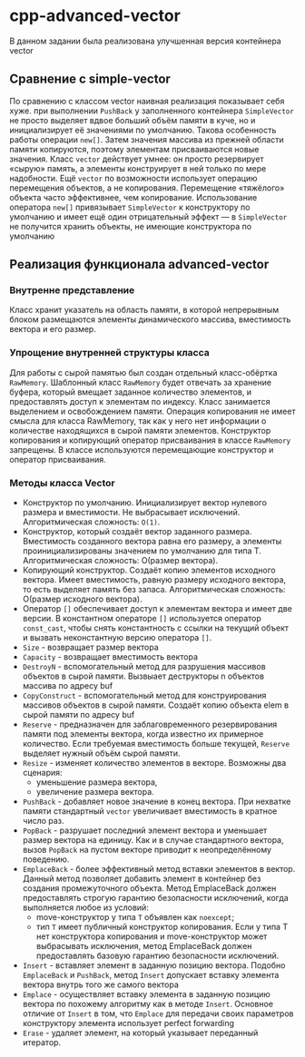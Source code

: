# cpp-advanced-vector
В данном задании была реализована улучшенная версия контейнера vector

## Сравнение с simple-vector
По сравнению с классом vector наивная реализация показывает себя хуже. при выполнении `PushBack` у заполненного контейнера `SimpleVector` не просто выделяет вдвое больший объём памяти в куче, но и инициализирует её значениями по умолчанию. Такова особенность работы операции `new[]`. Затем значения массива из прежней области памяти копируются, поэтому элементам присваиваются новые значения.
Класс `vector` действует умнее: он просто резервирует «сырую» память, а элементы конструирует в ней только по мере надобности. Ещё `vector` по возможности использует операцию перемещения объектов, а не копирования. Перемещение «тяжёлого»‎ объекта часто эффективнее, чем копирование.
Использование оператора `new[]` привязывает `SimpleVector` к конструктору по умолчанию и имеет ещё один отрицательный эффект — в `SimpleVector` не получится хранить объекты, не имеющие конструктора по умолчанию

## Реализация функционала advanced-vector
### Внутренне представление
Класс хранит указатель на область памяти, в которой непрерывным блоком размещаются элементы динамического массива, вместимость вектора и его размер.
### Упрощение внутренней структуры класса
Для работы с сырой памятью был создан отдельный класс-обёртка `RawMemory`. Шаблонный класс `RawMemory` будет отвечать за хранение буфера, который вмещает заданное количество элементов, и предоставлять доступ к элементам по индексу. Класс занимается выделением и освобождением памяти.
Операция копирования не имеет смысла для класса RawMemory, так как у него нет информации о количестве находящихся в сырой памяти элементов. Конструктор копирования и копирующий оператор присваивания в классе `RawMemory` запрещены. В классе используются перемещающие конструктор и оператор присваивания.

### Методы класса Vector
 - Конструктор по умолчанию. Инициализирует вектор нулевого размера и вместимости. Не выбрасывает исключений. Алгоритмическая сложность: `O(1)`.
 - Конструктор, который создаёт вектор заданного размера. Вместимость созданного вектора равна его размеру, а элементы проинициализированы значением по умолчанию для типа T. Алгоритмическая сложность: O(размер вектора).
 - Копирующий конструктор. Создаёт копию элементов исходного вектора. Имеет вместимость, равную размеру исходного вектора, то есть выделяет память без запаса. Алгоритмическая сложность: O(размер исходного вектора).
 - Оператор `[]` обеспечивает доступ к элементам вектора и имеет две версии. В константном операторе `[]` используется оператор  `const_cast`, чтобы снять константность с ссылки на текущий объект и вызвать неконстантную версию оператора `[]`. 
 - `Size` - возвращает размер вектора
 - `Capacity` - возвращает вместимость вектора
 - `DestroyN` - вспомогательный метод для разрушения массивов объектов в сырой памяти. Вызвыает деструкторы n объектов массива по адресу buf
 - `CopyConstruct` - вспомогательный метод для конструирования массивов объектов в сырой памяти. Создаёт копию объекта elem в сырой памяти по адресу buf
 - `Reserve` - предназначен для заблаговременного резервирования памяти под элементы вектора, когда известно их примерное количество. Если требуемая вместимость больше текущей, `Reserve` выделяет нужный объём сырой памяти.
 - `Resize` - изменяет количество элементов в векторе. Возможны два сценария:
	 - уменьшение размера вектора,
	 - увеличение размера вектора.
 - `PushBack` - добавляет новое значение в конец вектора. При нехватке памяти стандартный `vector` увеличивает вместимость в кратное число раз.
 - `PopBack` - разрушает последний элемент вектора и уменьшает размер вектора на единицу. Как и в случае стандартного вектора, вызов `PopBack` на пустом векторе приводит к неопределённому поведению.
 - `EmplaceBack` - более эффективный метод вставки элементов в вектор. Данный метод позволяет добавить элемент в контейнер без создания промежуточного объекта. Метод EmplaceBack должен предоставлять строгую гарантию безопасности исключений, когда выполняется любое из условий:
     - move-конструктор у типа `T` объявлен как `noexcept`;
     - тип `T` имеет публичный конструктор копирования.
Если у типа T нет конструктора копирования и move-конструктор может выбрасывать исключения, метод EmplaceBack должен предоставлять базовую гарантию безопасности исключений.
 - `Insert` - вставляет элемент в заданную позицию вектора.  Подобно `EmplaceBack` и `PushBack`, метод `Insert` допускает вставку элемента вектора внутрь того же самого вектора
 - `Emplace` - осуществляет вставку элемента в заданную позицию вектора по похожему алгоритму как в методе `Insert`.  Основное отличие от `Insert` в том, что `Emplace` для передачи своих параметров конструктору элемента использует perfect forwarding
 - `Erase` - удаляет элемент, на который указывает переданный итератор. 
